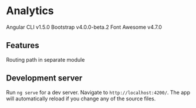 # Analytics
Angular CLI v1.5.0
Bootstrap v4.0.0-beta.2
Font Awesome v4.7.0

## Features
Routing path in separate module


## Development server
Run `ng serve` for a dev server. Navigate to `http://localhost:4200/`. The app will automatically reload if you change any of the source files.

